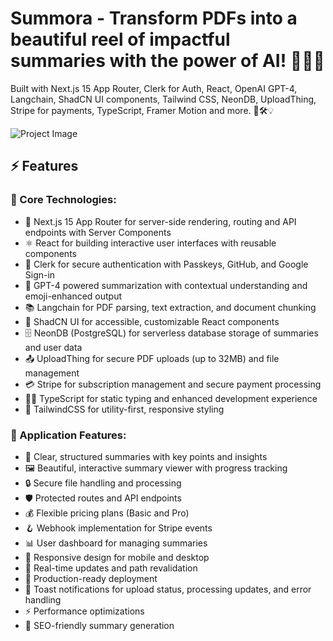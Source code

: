 # Summora - Transform PDFs into a beautiful reel of impactful summaries with the power of AI! 📄✨🤖

Built with Next.js 15 App Router, Clerk for Auth, React, OpenAI GPT-4, Langchain, ShadCN UI components, Tailwind CSS, NeonDB, UploadThing, Stripe for payments, TypeScript, Framer Motion and more. 🧩🛠️💡

![Project Image](https://summora-ai.vercel.app/opengraph-image.jpg)

## ⚡ Features

### 🧰 Core Technologies:

- 🧭 Next.js 15 App Router for server-side rendering, routing and API endpoints with Server Components
- ⚛️ React for building interactive user interfaces with reusable components
- 🔐 Clerk for secure authentication with Passkeys, GitHub, and Google Sign-in
- 🧠 GPT-4 powered summarization with contextual understanding and emoji-enhanced output
- 📚 Langchain for PDF parsing, text extraction, and document chunking
- 🎨 ShadCN UI for accessible, customizable React components
- 🗄️ NeonDB (PostgreSQL) for serverless database storage of summaries and user data
- 📤 UploadThing for secure PDF uploads (up to 32MB) and file management
- 💳 Stripe for subscription management and secure payment processing
- 🧑‍💻 TypeScript for static typing and enhanced development experience
- 💅 TailwindCSS for utility-first, responsive styling

### 💫 Application Features:

- 📝 Clear, structured summaries with key points and insights
- 🖼️ Beautiful, interactive summary viewer with progress tracking
- 🔒 Secure file handling and processing
- 🛡️ Protected routes and API endpoints
- 💰 Flexible pricing plans (Basic and Pro)
- 🪝 Webhook implementation for Stripe events
- 📊 User dashboard for managing summaries
- 📱 Responsive design for mobile and desktop
- 🔁 Real-time updates and path revalidation
- 🚀 Production-ready deployment
- 🔔 Toast notifications for upload status, processing updates, and error handling
- ⚡ Performance optimizations
- 🔎 SEO-friendly summary generation
